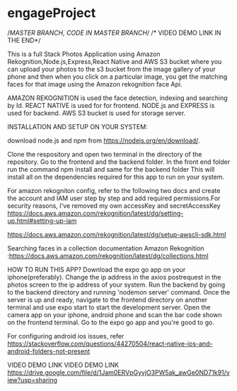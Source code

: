 # engageProject


/*MASTER BRANCH, CODE IN MASTER BRANCH*/
/* VIDEO DEMO LINK IN THE END*/

This is a full Stack Photos Application using Amazon Rekognition,Node.js,Express,React Native and  AWS S3 bucket where you can upload your photos to the s3 bucket from the image gallery of your phone and then when you click on a particular image, you get the matching faces for that image using the Amazon rekognition face Api.

AMAZON REKOGNITION is used the face detection, indexing and searching by Id.
REACT NATIVE is used for for frontend.
NODE.js and EXPRESS is used for backend.
AWS S3 bucket is used for storage server.

INSTALLATION AND SETUP ON YOUR SYSTEM:

 download node.js and npm from https://nodejs.org/en/download/.
 
Clone the respository and open two terminal in the directory of the repository. Go to the frontend and the backend folder. 
In the front end folder run the command 
npm install
and same for the backend folder
This will install all on the dependencies required for this app to run on your system.


For amazon rekogniton config, refer to the following two docs and create the account and IAM user step by step and add required permissions.For security reasons, I've removed my own accessKey and secretAccessKey
https://docs.aws.amazon.com/rekognition/latest/dg/setting-up.html#setting-up-iam

https://docs.aws.amazon.com/rekognition/latest/dg/setup-awscli-sdk.html

Searching faces in a collection documentation Amazon Rekognition :https://docs.aws.amazon.com/rekognition/latest/dg/collections.html

HOW TO RUN THIS APP?
Download the expo go app on your iphone(preferably). Change the ip address in the axios postrequest in the photos screen to the ip address of your system. Run the backend by going to the backend directory and running 'nodemon server' command. Once the server is up and ready, navigate to the frontend directory on another terminal and use expo start to start the development server. 
Open the camera app on your iphone, android phone and scan the bar code shown on the frontend terminal. Go to the expo go app and you're good to go.

For configuring android ios issues, refer https://stackoverflow.com/questions/44270504/react-native-ios-and-android-folders-not-present

VIDEO DEMO LINK VIDEO DEMO LINK
https://drive.google.com/file/d/1Jam0ERVpGyvjO3PW5ak_awGe0ND71k91/view?usp=sharing






